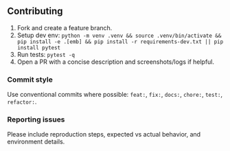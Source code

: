 ## Contributing

1. Fork and create a feature branch.
2. Setup dev env: `python -m venv .venv && source .venv/bin/activate && pip install -e .[emb] && pip install -r requirements-dev.txt || pip install pytest`
3. Run tests: `pytest -q`
4. Open a PR with a concise description and screenshots/logs if helpful.

### Commit style
Use conventional commits where possible: `feat:`, `fix:`, `docs:`, `chore:`, `test:`, `refactor:`.

### Reporting issues
Please include reproduction steps, expected vs actual behavior, and environment details.

